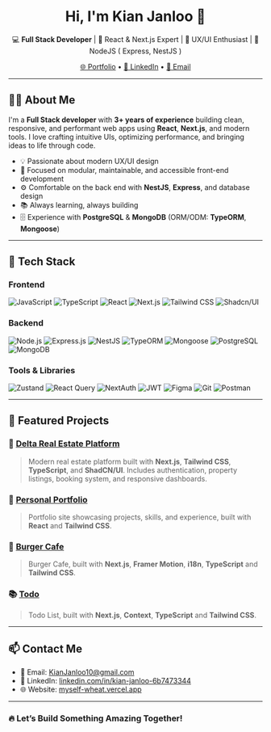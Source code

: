 <h1 align="center">Hi, I'm Kian Janloo 👋</h1>
<p align="center">
  💻 <b>Full Stack Developer</b> | 🧠 React & Next.js Expert | 🚀 UX/UI Enthusiast | 💎 NodeJS ( Express, NestJS )
</p>
<p align="center">
  <a href="https://myself-wheat.vercel.app" target="_blank">🌐 Portfolio</a> •
  <a href="https://www.linkedin.com/in/kian-janloo-6b7473344/" target="_blank">💼 LinkedIn</a> •
  <a href="mailto:KianJanloo10@gmail.com">📩 Email</a>
</p>

---

## 🧑‍💻 About Me
I'm a <b>Full Stack developer</b> with <b>3+ years of experience</b> building clean, responsive, and performant web apps using <b>React</b>, <b>Next.js</b>, and modern tools.
I love crafting intuitive UIs, optimizing performance, and bringing ideas to life through code.

- 💡 Passionate about modern UX/UI design
- 🧱 Focused on modular, maintainable, and accessible front-end development
- ⚙️ Comfortable on the back end with <b>NestJS</b>, <b>Express</b>, and database design
- 📚 Always learning, always building
- 🗄️ Experience with <b>PostgreSQL</b> & <b>MongoDB</b> (ORM/ODM: <b>TypeORM</b>, <b>Mongoose</b>)

---

## 🚀 Tech Stack

### <b>Frontend</b>
![JavaScript](https://img.shields.io/badge/-JavaScript-F7DF1E?style=flat&logo=javascript&logoColor=black)
![TypeScript](https://img.shields.io/badge/-TypeScript-3178C6?style=flat&logo=typescript&logoColor=white)
![React](https://img.shields.io/badge/-React-20232A?style=flat&logo=react)
![Next.js](https://img.shields.io/badge/-Next.js-000?style=flat&logo=next.js)
![Tailwind CSS](https://img.shields.io/badge/-TailwindCSS-06B6D4?style=flat&logo=tailwind-css)
![Shadcn/UI](https://img.shields.io/badge/-shadcn/ui-000?style=flat)

### <b>Backend</b>
![Node.js](https://img.shields.io/badge/-Node.js-339933?style=flat&logo=node.js&logoColor=white)
![Express.js](https://img.shields.io/badge/-Express.js-000?style=flat&logo=express)
![NestJS](https://img.shields.io/badge/-NestJS-E0234E?style=flat&logo=nestjs&logoColor=white)
![TypeORM](https://img.shields.io/badge/-TypeORM-000?style=flat)
![Mongoose](https://img.shields.io/badge/-Mongoose-880000?style=flat)
![PostgreSQL](https://img.shields.io/badge/-PostgreSQL-336791?style=flat&logo=postgresql&logoColor=white)
![MongoDB](https://img.shields.io/badge/-MongoDB-47A248?style=flat&logo=mongodb&logoColor=white)

### <b>Tools & Libraries</b>
![Zustand](https://img.shields.io/badge/-Zustand-000?style=flat&logo=zustand)
![React Query](https://img.shields.io/badge/-React%20Query-FF4154?style=flat&logo=react-query)
![NextAuth](https://img.shields.io/badge/-NextAuth.js-000?style=flat)
![JWT](https://img.shields.io/badge/-JWT-000?style=flat&logo=jsonwebtokens)
![Figma](https://img.shields.io/badge/-Figma-F24E1E?style=flat&logo=figma&logoColor=white)
![Git](https://img.shields.io/badge/-Git-F05032?style=flat&logo=git)
![Postman](https://img.shields.io/badge/-Postman-FF6C37?style=flat&logo=postman)

---

## 📂 Featured Projects

### 🏡 <a href="https://github.com/KianJanloo/Delta">Delta Real Estate Platform</a>
> Modern real estate platform built with <b>Next.js</b>, <b>Tailwind CSS</b>, <b>TypeScript</b>, and <b>ShadCN/UI</b>. Includes authentication, property listings, booking system, and responsive dashboards.

### 👤 <a href="https://myself-wheat.vercel.app">Personal Portfolio</a>
> Portfolio site showcasing projects, skills, and experience, built with <b>React</b> and <b>Tailwind CSS</b>.

### 🍔 <a href="https://burger-cafee.netlify.app">Burger Cafe</a>
> Burger Cafe, built with <b>Next.js</b>, <b>Framer Motion</b>, <b>i18n</b>, <b>TypeScript</b> and <b>Tailwind CSS</b>.

### 📚 <a href="https://myself-wheat.vercel.app">Todo</a>
> Todo List, built with <b>Next.js</b>, <b>Context</b>, <b>TypeScript</b> and <b>Tailwind CSS</b>.

---

## 📫 Contact Me
- 📧 Email: <a href="mailto:KianJanloo10@gmail.com">KianJanloo10@gmail.com</a>
- 💼 LinkedIn: <a href="https://linkedin.com/in/kian-janloo-6b7473344">linkedin.com/in/kian-janloo-6b7473344</a>
- 🌐 Website: <a href="https://myself-wheat.vercel.app">myself-wheat.vercel.app</a>

---

### 🔥 Let’s Build Something Amazing Together!
